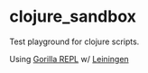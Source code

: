 # clojure_sandbox

Test playground for clojure scripts.

Using [Gorilla REPL](http://gorilla-repl.org/) w/ [Leiningen](http://leiningen.org/)
